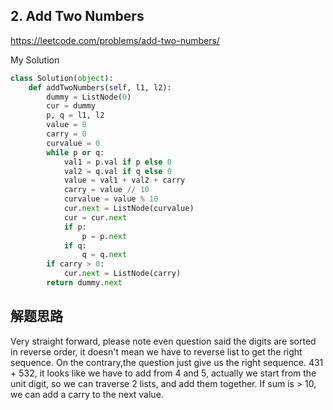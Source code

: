 ## 2. Add Two Numbers

https://leetcode.com/problems/add-two-numbers/

My Solution

```python
class Solution(object):
    def addTwoNumbers(self, l1, l2):
        dummy = ListNode(0)
        cur = dummy
        p, q = l1, l2
        value = 0
        carry = 0
        curvalue = 0
        while p or q:
            val1 = p.val if p else 0
            val2 = q.val if q else 0
            value = val1 + val2 + carry
            carry = value // 10
            curvalue = value % 10
            cur.next = ListNode(curvalue)
            cur = cur.next
            if p:
                p = p.next
            if q:
                q = q.next
        if carry > 0:
            cur.next = ListNode(carry)
        return dummy.next
```

## 解题思路
Very straight forward, please note even question said the digits are sorted in reverse order, it doesn't mean we have to reverse list to get the right sequence.
On the contrary,the question just give us the right sequence. 431 + 532, it looks like we have to add from 4 and 5, actually we start from the unit digit, so 
we can traverse 2 lists, and add them together. If sum is > 10, we can add a carry to the next value.


